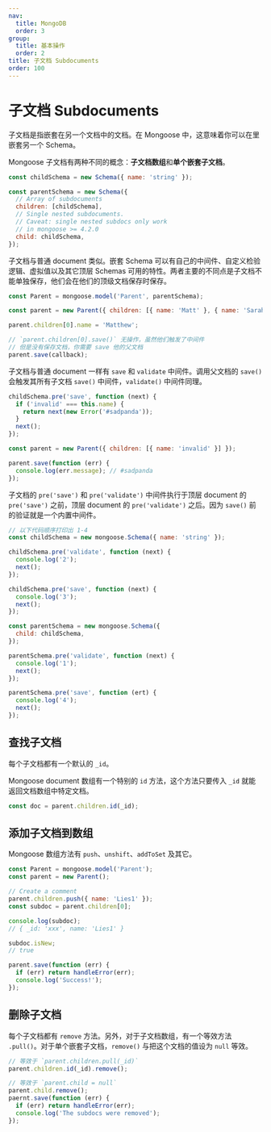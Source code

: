 ```yaml
---
nav:
  title: MongoDB
  order: 3
group:
  title: 基本操作
  order: 2
title: 子文档 Subdocuments
order: 100
---
```


# 子文档 Subdocuments

子文档是指嵌套在另一个文档中的文档。在 Mongoose 中，这意味着你可以在里嵌套另一个 Schema。

Mongoose 子文档有两种不同的概念：**子文档数组**和**单个嵌套子文档**。

```js
const childSchema = new Schema({ name: 'string' });

const parentSchema = new Schema({
  // Array of subdocuments
  children: [childSchema],
  // Single nested subdocuments.
  // Caveat: single nested subdocs only work
  // in mongoose >= 4.2.0
  child: childSchema,
});
```

子文档与普通 document 类似。嵌套 Schema 可以有自己的中间件、自定义检验逻辑、虚拟值以及其它顶层 Schemas 可用的特性。两者主要的不同点是子文档不能单独保存，他们会在他们的顶级文档保存时保存。

```js
const Parent = mongoose.model('Parent', parentSchema);

const parent = new Parent({ children: [{ name: 'Matt' }, { name: 'Sarah' }] });

parent.children[0].name = 'Matthew';

// `parent.children[0].save()` 无操作，虽然他们触发了中间件
// 但是没有保存文档，你需要 save 他的父文档
parent.save(callback);
```

子文档与普通 document 一样有 `save` 和 `validate` 中间件。调用父文档的 `save()` 会触发其所有子文档 `save()` 中间件，`validate()` 中间件同理。

```js
childSchema.pre('save', function (next) {
  if ('invalid' === this.name) {
    return next(new Error('#sadpanda'));
  }
  next();
});

const parent = new Parent({ children: [{ name: 'invalid' }] });

parent.save(function (err) {
  console.log(err.message); // #sadpanda
});
```

子文档的 `pre('save')` 和 `pre('validate')` 中间件执行于顶层 document 的 `pre('save')` 之前，顶层 document 的 `pre('validate')` 之后。因为 `save()` 前的验证就是一个内置中间件。

```js
// 以下代码顺序打印出 1-4
const childSchema = new mongoose.Schema({ name: 'string' });

childSchema.pre('validate', function (next) {
  console.log('2');
  next();
});

childSchema.pre('save', function (next) {
  console.log('3');
  next();
});

const parentSchema = new mongoose.Schema({
  child: childSchema,
});

parentSchema.pre('validate', function (next) {
  console.log('1');
  next();
});

parentSchema.pre('save', function (ert) {
  console.log('4');
  next();
});
```

## 查找子文档

每个子文档都有一个默认的 `_id`。

Mongoose document 数组有一个特别的 `id` 方法，这个方法只要传入 `_id` 就能返回文档数组中特定文档。

```js
const doc = parent.children.id(_id);
```

## 添加子文档到数组

Mongoose 数组方法有 `push`、`unshift`、`addToSet` 及其它。

```js
const Parent = mongoose.model('Parent');
const parent = new Parent();

// Create a comment
parent.children.push({ name: 'Lies1' });
const subdoc = parent.children[0];

console.log(subdoc);
// { _id: 'xxx', name: 'Lies1' }

subdoc.isNew;
// true

parent.save(function (err) {
  if (err) return handleError(err);
  console.log('Success!');
});
```

## 删除子文档

每个子文档都有 `remove` 方法。另外，对于子文档数组，有一个等效方法 `.pull()`。对于单个嵌套子文档，`remove()` 与把这个文档的值设为 `null` 等效。

```js
// 等效于 `parent.children.pull(_id)`
parent.children.id(_id).remove();

// 等效于 `parent.child = null`
parent.child.remove();
paernt.save(function (err) {
  if (err) return handleError(err);
  console.log('The subdocs were removed');
});
```
